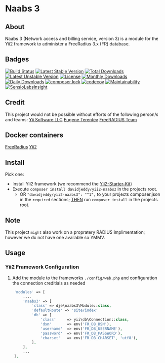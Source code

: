# Naabs 3

## About
Naabs 3 (Network access and billing service, version 3) is a module for the Yii2 framework to administer a FreeRadius 3.x (FR) database.

## Badges
[![Build Status](https://travis-ci.org/davidjeddy/yii2-naabs3.svg?branch=master&format=flat-square)](https://travis-ci.org/davidjeddy/yii2-naabs3)
[![Latest Stable Version](https://poser.pugx.org/davidjeddy/yii2-naabs3/v/stable?format=flat-square)](https://packagist.org/packages/davidjeddy/yii2-naabs3)
[![Total Downloads](https://poser.pugx.org/davidjeddy/yii2-naabs3/downloads?format=flat-square)](https://packagist.org/packages/davidjeddy/yii2-naabs3)
[![Latest Unstable Version](https://poser.pugx.org/davidjeddy/yii2-naabs3/v/unstable?format=flat-square)](https://packagist.org/packages/davidjeddy/yii2-naabs3)
[![License](https://poser.pugx.org/davidjeddy/yii2-naabs3/license?format=flat-square)](https://packagist.org/packages/davidjeddy/yii2-naabs3)
[![Monthly Downloads](https://poser.pugx.org/davidjeddy/yii2-naabs3/d/monthly?format=flat-square)](https://packagist.org/packages/davidjeddy/yii2-naabs3)
[![Daily Downloads](https://poser.pugx.org/davidjeddy/yii2-naabs3/d/daily?format=flat-square)](https://packagist.org/packages/davidjeddy/yii2-naabs3)
[![composer.lock](https://poser.pugx.org/davidjeddy/yii2-naabs3/composerlock?format=flat-square)](https://packagist.org/packages/davidjeddy/yii2-naabs3)
[![codecov](https://codecov.io/gh/davidjeddy/yii2-naabs3/branch/master/graph/badge.svg?format=flat-square)](https://codecov.io/gh/davidjeddy/yii2-naabs3)
[![Maintainability](https://api.codeclimate.com/v1/badges/778bacb18bbdcda58ac7/maintainability?format=flat-square)](https://codeclimate.com/github/davidjeddy/yii2-naabs3/maintainability)
[![SensioLabsInsight](https://insight.sensiolabs.com/projects/1977432a-f69f-480d-a0cb-1f65627ba8f3/big.png?format=flat-square)](https://insight.sensiolabs.com/projects/1977432a-f69f-480d-a0cb-1f65627ba8f3)

## Credit
This project would not be possible without efforts of the following person/s and teams:
[Yii Software LLC](https://github.com/yiisoft)
[Eugene Terentev](https://github.com/trntv)
[FreeRADIUS Team](https://freeradius.org/)

## Docker containers
[FreeRadius](https://hub.docker.com/r/marcelmaatkamp/freeradius/)
[Yii2](https://hub.docker.com/r/dmstr/php-yii2/)

## Install
Pick one:
 - Install Yii2 framework (we recommend the [Yii2-Starter-Kit](https://github.com/trntv/yii2-starter-kit))
 - Execute `composer install davidjeddy/yii2-naabs3` in the projects root.
   - OR `"davidjeddy/yii2-naabs3": "^1",` to your projects composer.json in the `required` sections; [THEN](https://www.youtube.com/channel/UCPSfjD7o1CQZXzdAy56c8kg) run `composer install` in the projects root.

## Note
This project `might` also work on a propratery RADIUS implimentation; however we do not have one available so YMMV.

## Usage
### Yii2 Framework Configuration
1) Add the module to the frameworks `./config/web.php` and configuration the connection creditials as needed
```PHP
    'modules' => [
        ....
        'naabs3' => [
            'class' => dje\naabs3\Module::class,
            'defaultRoute' => 'site/index'
            'db' => [
                'class'     => yii\db\Connection::class,
                'dsn'       => env('FR_DB_DSN'),
                'username'  => env('FR_DB_USERNAME'),
                'password'  => env('FR_DB_PASSWORD'),
                'charset'   => env('FR_DB_CHARSET', 'utf8'),
            ],
        ],
        ...
    ],
```

